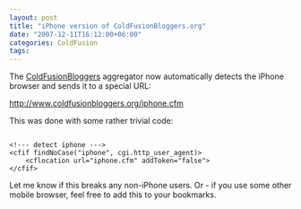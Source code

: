 ```yaml
---
layout: post
title: "iPhone version of ColdFusionBloggers.org"
date: "2007-12-11T16:12:00+06:00"
categories: ColdFusion 
tags: 
---
```


The <a href="http://www.coldfusionbloggers.org">ColdFusionBloggers</a> aggregator now automatically detects the iPhone browser and sends it to a special URL:

<a href="http://www.coldfusionbloggers.org/iphone.cfm">http://www.coldfusionbloggers.org/iphone.cfm</a>

This was done with some rather trivial code:

<code>
&lt;!--- detect iphone ---&gt;
&lt;cfif findNoCase("iphone", cgi.http_user_agent)&gt;
	&lt;cflocation url="iphone.cfm" addToken="false"&gt;
&lt;/cfif&gt;
</code>

Let me know if this breaks any non-iPhone users. Or - if you use some other mobile browser, feel free to add this to your bookmarks.
